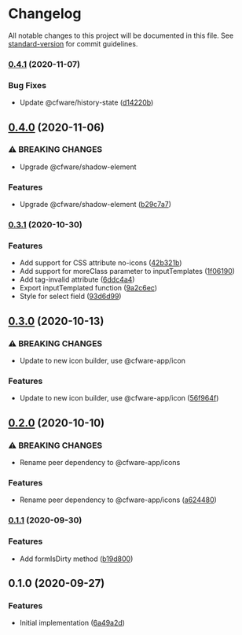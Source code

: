 # Changelog

All notable changes to this project will be documented in this file. See [standard-version](https://github.com/conventional-changelog/standard-version) for commit guidelines.

### [0.4.1](https://github.com/cfware/form/compare/v0.4.0...v0.4.1) (2020-11-07)


### Bug Fixes

* Update @cfware/history-state ([d14220b](https://github.com/cfware/form/commit/d14220b6f1572ce34321d8351c6f02d6b412375c))

## [0.4.0](https://github.com/cfware/form/compare/v0.3.1...v0.4.0) (2020-11-06)


### ⚠ BREAKING CHANGES

* Upgrade @cfware/shadow-element

### Features

* Upgrade @cfware/shadow-element ([b29c7a7](https://github.com/cfware/form/commit/b29c7a778b433d5c4d8739cb5025e9b463b8d702))

### [0.3.1](https://github.com/cfware/form/compare/v0.3.0...v0.3.1) (2020-10-30)


### Features

* Add support for CSS attribute no-icons ([42b321b](https://github.com/cfware/form/commit/42b321bfdbfa0a7fb780289eb287cc55339c3dea))
* Add support for moreClass parameter to inputTemplates ([1f06190](https://github.com/cfware/form/commit/1f06190416c2d8e171881a9ea366fde02517d6b0))
* Add tag-invalid attribute ([6ddc4a4](https://github.com/cfware/form/commit/6ddc4a41b33038dc576297e4555fc2bb8a4d40ef))
* Export inputTemplated function ([9a2c6ec](https://github.com/cfware/form/commit/9a2c6ecc52d7658b334179f195e4e186ea9981f5))
* Style for select field ([93d6d99](https://github.com/cfware/form/commit/93d6d991dfd06a521b2a6fbe16eca12252277b92))

## [0.3.0](https://github.com/cfware/form/compare/v0.2.0...v0.3.0) (2020-10-13)


### ⚠ BREAKING CHANGES

* Update to new icon builder, use @cfware-app/icon

### Features

* Update to new icon builder, use @cfware-app/icon ([56f964f](https://github.com/cfware/form/commit/56f964fa57bf069f4585780b568b27c6a230b92b))

## [0.2.0](https://github.com/cfware/form/compare/v0.1.1...v0.2.0) (2020-10-10)


### ⚠ BREAKING CHANGES

* Rename peer dependency to @cfware-app/icons

### Features

* Rename peer dependency to @cfware-app/icons ([a624480](https://github.com/cfware/form/commit/a6244806e44306bbe0fb7f5414242d402257c401))

### [0.1.1](https://github.com/cfware/form/compare/v0.1.0...v0.1.1) (2020-09-30)


### Features

* Add formIsDirty method ([b19d800](https://github.com/cfware/form/commit/b19d800b97ec016d8f26e2273e0682ecd7e3dce3))

## 0.1.0 (2020-09-27)


### Features

* Initial implementation ([6a49a2d](https://github.com/cfware/form/commit/6a49a2d26be21b555071d05fa5ca31c0d5b7f788))
